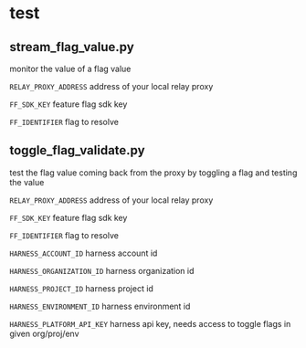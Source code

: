 # test

## stream_flag_value.py

monitor the value of a flag value

`RELAY_PROXY_ADDRESS` address of your local relay proxy

`FF_SDK_KEY` feature flag sdk key

`FF_IDENTIFIER` flag to resolve

## toggle_flag_validate.py

test the flag value coming back from the proxy by toggling a flag and testing the value

`RELAY_PROXY_ADDRESS` address of your local relay proxy

`FF_SDK_KEY` feature flag sdk key

`FF_IDENTIFIER` flag to resolve

`HARNESS_ACCOUNT_ID` harness account id

`HARNESS_ORGANIZATION_ID` harness organization id

`HARNESS_PROJECT_ID` harness project id

`HARNESS_ENVIRONMENT_ID` harness environment id

`HARNESS_PLATFORM_API_KEY` harness api key, needs access to toggle flags in given org/proj/env
